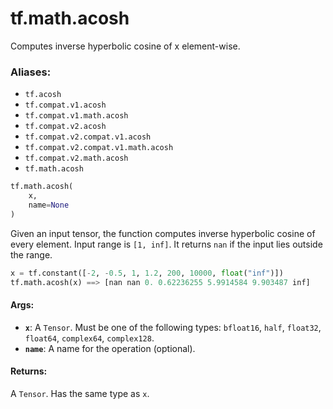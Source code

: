 <div itemscope itemtype="http://developers.google.com/ReferenceObject">
<meta itemprop="name" content="tf.math.acosh" />
<meta itemprop="path" content="Stable" />
</div>

# tf.math.acosh

Computes inverse hyperbolic cosine of x element-wise.

### Aliases:

* `tf.acosh`
* `tf.compat.v1.acosh`
* `tf.compat.v1.math.acosh`
* `tf.compat.v2.acosh`
* `tf.compat.v2.compat.v1.acosh`
* `tf.compat.v2.compat.v1.math.acosh`
* `tf.compat.v2.math.acosh`
* `tf.math.acosh`

``` python
tf.math.acosh(
    x,
    name=None
)
```

<!-- Placeholder for "Used in" -->

Given an input tensor, the function computes inverse hyperbolic cosine of every element.
Input range is `[1, inf]`. It returns `nan` if the input lies outside the range.

```python
x = tf.constant([-2, -0.5, 1, 1.2, 200, 10000, float("inf")])
tf.math.acosh(x) ==> [nan nan 0. 0.62236255 5.9914584 9.903487 inf]
```

#### Args:


* <b>`x`</b>: A `Tensor`. Must be one of the following types: `bfloat16`, `half`, `float32`, `float64`, `complex64`, `complex128`.
* <b>`name`</b>: A name for the operation (optional).


#### Returns:

A `Tensor`. Has the same type as `x`.

